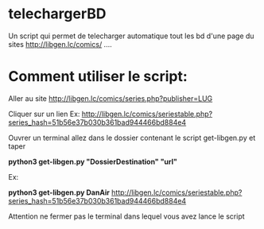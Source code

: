 # telechargerBD
Un script  qui permet de telecharger automatique tout  les bd d'une page du sites http://libgen.lc/comics/   ....


# Comment utiliser le script:

Aller au site http://libgen.lc/comics/series.php?publisher=LUG

Cliquer sur un lien Ex: http://libgen.lc/comics/seriestable.php?series_hash=51b56e37b030b361bad944466bd884e4


Ouvrer un terminal allez dans le dossier contenant le script get-libgen.py et taper


__python3 get-libgen.py "DossierDestination"  "url"__

Ex: 
  
  __python3 get-libgen.py DanAir__ http://libgen.lc/comics/seriestable.php?series_hash=51b56e37b030b361bad944466bd884e4 


Attention ne fermer pas le terminal dans lequel vous avez lance le script
